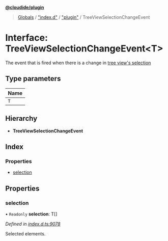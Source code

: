 **[@cloudide/plugin](../README.md)**

> [Globals](../README.md) / ["index.d"](../modules/_index_d_.md) / ["plugin"](../modules/_index_d_._plugin_.md) / TreeViewSelectionChangeEvent

# Interface: TreeViewSelectionChangeEvent\<T>

The event that is fired when there is a change in [tree view's selection](#TreeView.selection)

## Type parameters

Name |
------ |
`T` |

## Hierarchy

* **TreeViewSelectionChangeEvent**

## Index

### Properties

* [selection](_index_d_._plugin_.treeviewselectionchangeevent.md#selection)

## Properties

### selection

• `Readonly` **selection**: T[]

*Defined in [index.d.ts:9078](https://github.com/shuyaqian/cloudide-plugin-api/blob/6d83fa1/index.d.ts#L9078)*

Selected elements.

